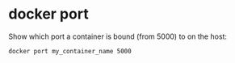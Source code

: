 # docker port

Show which port a container is bound (from 5000) to on the host:

	docker port my_container_name 5000
